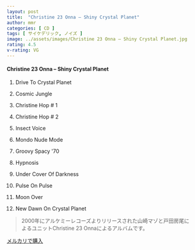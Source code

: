 ```yaml
---
layout: post
title:  "Christine 23 Onna – Shiny Crystal Planet"
author: mmr
categories: [ CD ]
tags: [ サイケデリック, ノイズ ]
image: ../assets/images/Christine 23 Onna – Shiny Crystal Planet.jpg
rating: 4.5
v-rating: VG
---
```


#### Christine 23 Onna – Shiny Crystal Planet

1. Drive To Crystal Planet

2. Cosmic Jungle

3. Christine Hop # 1

4. Christine Hop # 2

5. Insect Voice

6. Mondo Nude Mode

7. Groovy Spacy '70

8. Hypnosis

9. Under Cover Of Darkness

10. Pulse On Pulse

11. Moon Over

12. New Dawn On Crystal Planet

> 2000年にアルケミーレコーズよりリリースされた山崎マゾと戸田房尾によるユニットChristine 23 Onnaによるアルバムです。

[メルカリで購入](https://jp.mercari.com/item/m46495394353)

